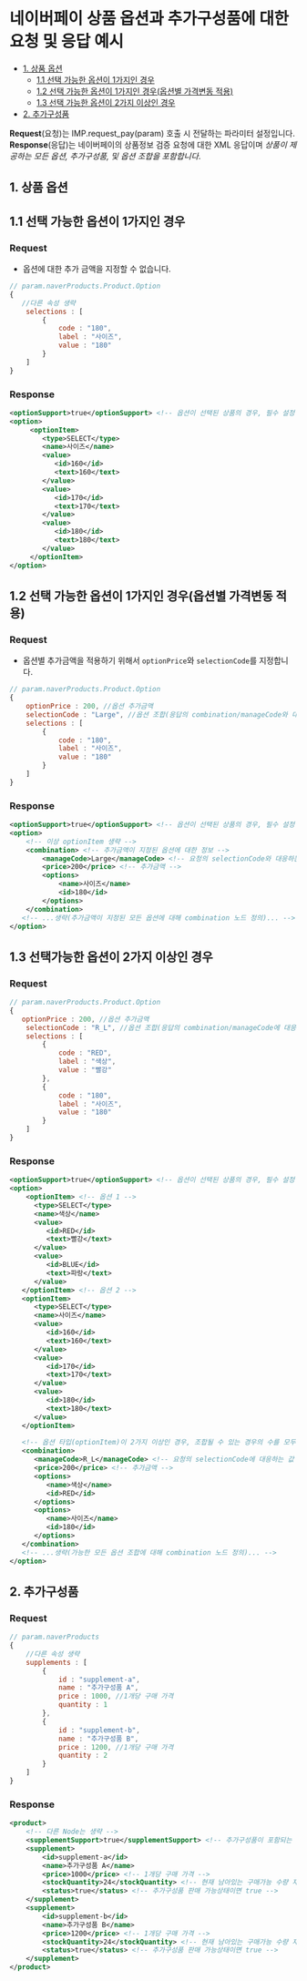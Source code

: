 # 네이버페이 상품 옵션과 추가구성품에 대한 요청 및 응답 예시

- [1. 상품 옵션](#product-option)
   - [1.1 선택 가능한 옵션이 1가지인 경우](#product-option1)
   - [1.2 선택 가능한 옵션이 1가지인 경우(옵션별 가격변동 적용)](#product-option1-var)
   - [1.3 선택 가능한 옵션이 2가지 이상인 경우](#product-option2)
- [2. 추가구성품](#supplement)
  
**Request**(요청)는 IMP.request_pay(param) 호출 시 전달하는 파라미터 설정입니다.  
**Response**(응답)는 네이버페이의 상품정보 검증 요청에 대한 XML 응답이며 *상품이 제공하는 모든 옵션, 추가구성품, 및 옵션 조합을 포함합니다*.

## 1. 상품 옵션<a id="product-option"/>
 
## 1.1 선택 가능한 옵션이 1가지인 경우<a id="product-option1"/>

### Request

- 옵션에 대한 추가 금액을 지정할 수 없습니다.  

```javascript
// param.naverProducts.Product.Option
{
   //다른 속성 생략
	selections : [
		{
			code : "180",
			label : "사이즈",
			value : "180"
		}
	]
}
```

### Response  

```xml
<optionSupport>true</optionSupport> <!-- 옵션이 선택된 상품의 경우, 필수 설정 -->
<option>
     <optionItem>
        <type>SELECT</type>
        <name>사이즈</name>
        <value>
           <id>160</id>
           <text>160</text>
        </value>
        <value>
           <id>170</id>
           <text>170</text>
        </value>
        <value>
           <id>180</id>
           <text>180</text>
        </value>
     </optionItem>
</option>
```  


## 1.2 선택 가능한 옵션이 1가지인 경우(옵션별 가격변동 적용)<a id="product-option1-var"/>

### Request  

- 옵션별 추가금액을 적용하기 위해서 `optionPrice`와 `selectionCode`를 지정합니다.  

```javascript
// param.naverProducts.Product.Option
{
	optionPrice : 200, //옵션 추가금액
	selectionCode : "Large", //옵션 조합(응답의 combination/manageCode와 대응하는 값)
	selections : [
		{
			code : "180",
			label : "사이즈",
			value : "180"
		}
	]
}
```

### Response 

```xml
<optionSupport>true</optionSupport> <!-- 옵션이 선택된 상품의 경우, 필수 설정 -->
<option>
	<!-- 이상 optionItem 생략 -->
	<combination> <!-- 추가금액이 지정된 옵션에 대한 정보 -->
		<manageCode>Large</manageCode> <!-- 요청의 selectionCode와 대응하는 값 -->
		<price>200</price> <!-- 추가금액 -->
		<options>
			<name>사이즈</name>
			<id>180</id>
		</options>
	</combination>
   <!-- ...생략(추가금액이 지정된 모든 옵션에 대해 combination 노드 정의)... -->
</option>
```

## 1.3 선택가능한 옵션이 2가지 이상인 경우<a id="product-option2"/>

### Request  

```javascript
// param.naverProducts.Product.Option
{
   optionPrice : 200, //옵션 추가금액
	selectionCode : "R_L", //옵션 조합(응답의 combination/manageCode에 대응하는 값)
	selections : [
		{
			code : "RED",
			label : "색상",
			value : "빨강"
		},
		{
			code : "180",
			label : "사이즈",
			value : "180"
		}
	]
}
```

### Response  

```xml
<optionSupport>true</optionSupport> <!-- 옵션이 선택된 상품의 경우, 필수 설정 -->
<option>
	<optionItem> <!-- 옵션 1 -->
      <type>SELECT</type>
      <name>색상</name>
      <value>
         <id>RED</id>
         <text>빨강</text>
      </value>
      <value>
         <id>BLUE</id>
         <text>파랑</text>
      </value>
   </optionItem> <!-- 옵션 2 -->
   <optionItem>
      <type>SELECT</type>
      <name>사이즈</name>
      <value>
         <id>160</id>
         <text>160</text>
      </value>
      <value>
         <id>170</id>
         <text>170</text>
      </value>
      <value>
         <id>180</id>
         <text>180</text>
      </value>
   </optionItem>
            
   <!-- 옵션 타입(optionItem)이 2가지 이상인 경우, 조합될 수 있는 경우의 수를 모두 나열 -->
   <combination>
      <manageCode>R_L</manageCode> <!-- 요청의 selectionCode에 대응하는 값 -->
      <price>200</price> <!-- 추가금액 -->
      <options>
         <name>색상</name>
         <id>RED</id>
      </options>
      <options>
         <name>사이즈</name>
         <id>180</id>
      </options>
   </combination>
   <!-- ...생략(가능한 모든 옵션 조합에 대해 combination 노드 정의)... -->
</option>
```


## 2. 추가구성품<a id="supplement"/>

### Request

```javascript
// param.naverProducts
{
    //다른 속성 생략
    supplements : [ 
        {
            id : "supplement-a",
            name : "추가구성품 A",
            price : 1000, //1개당 구매 가격
            quantity : 1
        },
        {
            id : "supplement-b",
            name : "추가구성품 B",
            price : 1200, //1개당 구매 가격
            quantity : 2
        }
    ]
}
```

### Response    

```xml
<product>
    <!-- 다른 Node는 생략 -->
    <supplementSupport>true</supplementSupport> <!-- 추가구성품이 포함되는 경우 필수 설정 -->
    <supplement>
        <id>supplement-a</id>
        <name>추가구성품 A</name>
        <price>1000</price> <!-- 1개당 구매 가격 -->
        <stockQuantity>24</stockQuantity> <!-- 현재 남아있는 구매가능 수량 재고 -->
        <status>true</status> <!-- 추가구성품 판매 가능상태이면 true -->
    </supplement>
    <supplement>
        <id>supplement-b</id>
        <name>추가구성품 B</name>
        <price>1200</price> <!-- 1개당 구매 가격 -->
        <stockQuantity>24</stockQuantity> <!-- 현재 남아있는 구매가능 수량 재고 -->
        <status>true</status> <!-- 추가구성품 판매 가능상태이면 true -->
    </supplement>
</product>
```